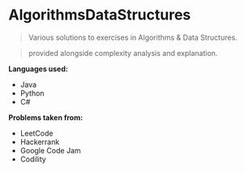 # AlgorithmsDataStructures
> Various solutions to exercises in Algorithms &amp; Data Structures. 

> provided alongside complexity analysis and explanation.

**Languages used:**

- Java
- Python
- C#

**Problems taken from:**

- LeetCode
- Hackerrank
- Google Code Jam 
- Codility
